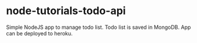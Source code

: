 # node-tutorials-todo-api

Simple NodeJS app to manage todo list. 
Todo list is saved in MongoDB.
App can be deployed to heroku. 

